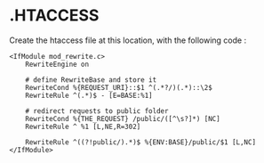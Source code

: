 # .HTACCESS

Create the htaccess file at this location, with the following code :

```
<IfModule mod_rewrite.c>
    RewriteEngine on

    # define RewriteBase and store it
    RewriteCond %{REQUEST_URI}::$1 ^(.*?/)(.*)::\2$
    RewriteRule ^(.*)$ - [E=BASE:%1]

    # redirect requests to public folder
    RewriteCond %{THE_REQUEST} /public/([^\s?]*) [NC]
    RewriteRule ^ %1 [L,NE,R=302]

    RewriteRule ^((?!public/).*)$ %{ENV:BASE}/public/$1 [L,NC]
</IfModule>
```
